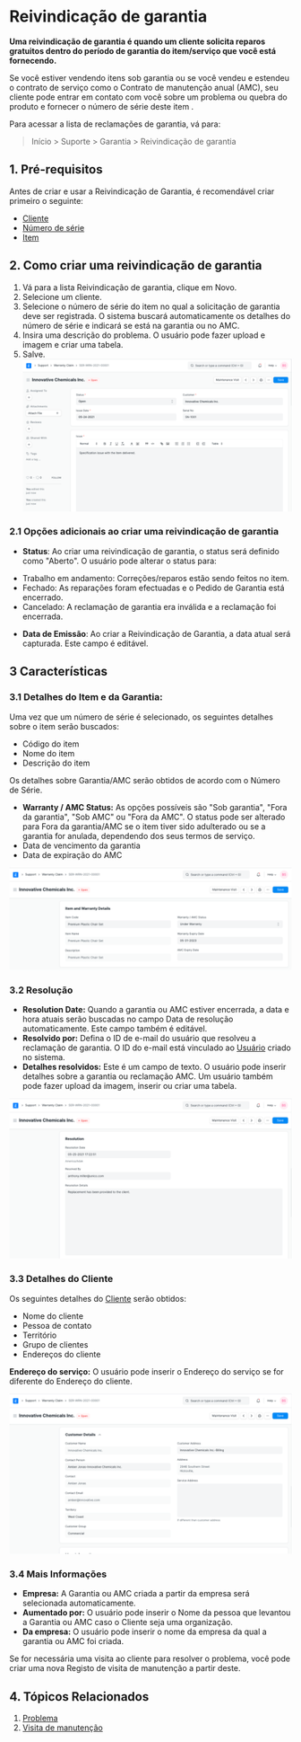 # Reivindicação de garantia


**Uma reivindicação de garantia é quando um cliente solicita reparos gratuitos dentro do período de garantia do item/serviço que você está fornecendo.**


Se você estiver vendendo itens sob garantia ou se você vendeu e estendeu o contrato de serviço como o Contrato de manutenção anual (AMC), seu cliente pode entrar em contato com você sobre um problema ou quebra do produto e fornecer o número de série deste item .


Para acessar a lista de reclamações de garantia, vá para:



>
> Início > Suporte > Garantia > Reivindicação de garantia
>
>
>


## 1. Pré-requisitos


Antes de criar e usar a Reivindicação de Garantia, é recomendável criar primeiro o seguinte:


* [Cliente](/docs/v13/user/manual/en/CRM/cliente)
* [Número de série](/docs/v13/user/manual/en/stock/serial-no)
* [Item](/docs/v13/user/manual/en/stock/item)


## 2. Como criar uma reivindicação de garantia


1. Vá para a lista Reivindicação de garantia, clique em Novo.
2. Selecione um cliente.
3. Selecione o número de série do item no qual a solicitação de garantia deve ser registrada. O sistema buscará automaticamente os detalhes do número de série e indicará se está na garantia ou no AMC.
4. Insira uma descrição do problema. O usuário pode fazer upload e imagem e criar uma tabela.
5. Salve.
![Reivindicação de garantia](/files/warranty-claim.png)


### 2.1 Opções adicionais ao criar uma reivindicação de garantia


* **Status**: Ao criar uma reivindicação de garantia, o status será definido como "Aberto". O usuário pode alterar o status para:
+ Trabalho em andamento: Correções/reparos estão sendo feitos no item.
+ Fechado: As reparações foram efectuadas e o Pedido de Garantia está encerrado.
+ Cancelado: A reclamação de garantia era inválida e a reclamação foi encerrada.
* **Data de Emissão**: Ao criar a Reivindicação de Garantia, a data atual será capturada. Este campo é editável.


## 3 Características


### 3.1 Detalhes do Item e da Garantia:


Uma vez que um número de série é selecionado, os seguintes detalhes sobre o item serão buscados:


* Código do item
* Nome do item
* Descrição do item


Os detalhes sobre Garantia/AMC serão obtidos de acordo com o Número de Série.


* **Warranty / AMC Status:** As opções possíveis são "Sob garantia", "Fora da garantia", "Sob AMC" ou "Fora da AMC". O status pode ser alterado para Fora da garantia/AMC se o item tiver sido adulterado ou se a garantia for anulada, dependendo dos seus termos de serviço.
* Data de vencimento da garantia
* Data de expiração do AMC


![Serial de garantia](/files/warranty-serial.png)


### 3.2 Resolução


* **Resolution Date:** Quando a garantia ou AMC estiver encerrada, a data e hora atuais serão buscadas no campo Data de resolução automaticamente. Este campo também é editável.
* **Resolvido por:** Defina o ID de e-mail do usuário que resolveu a reclamação de garantia. O ID do e-mail está vinculado ao [Usuário](/docs/v13/user/manual/en/setting-up/users-and-permissions/adding-users) criado no sistema.
* **Detalhes resolvidos:** Este é um campo de texto. O usuário pode inserir detalhes sobre a garantia ou reclamação AMC. Um usuário também pode fazer upload da imagem, inserir ou criar uma tabela.


![Resolução de garantia](/files/warranty-resolution.png)


### 3.3 Detalhes do Cliente


Os seguintes detalhes do [Cliente](/docs/v13/user/manual/en/CRM/cliente) serão obtidos:


* Nome do cliente
* Pessoa de contato
* Território
* Grupo de clientes
* Endereços do cliente


**Endereço do serviço:** O usuário pode inserir o Endereço do serviço se for diferente do Endereço do cliente.


![Cliente de Garantia](/files/warranty-customer.png)


### 3.4 Mais Informações


* **Empresa:** A Garantia ou AMC criada a partir da empresa será selecionada automaticamente.
* **Aumentado por:** O usuário pode inserir o Nome da pessoa que levantou a Garantia ou AMC caso o Cliente seja uma organização.
* **Da empresa:** O usuário pode inserir o nome da empresa da qual a garantia ou AMC foi criada.


Se for necessária uma visita ao cliente para resolver o problema, você pode criar uma nova
Registo de visita de manutenção a partir deste.


## 4. Tópicos Relacionados


1. [Problema](/docs/v13/user/manual/en/support/issue)
2. [Visita de manutenção](/docs/v13/user/manual/en/support/maintenance-visit)